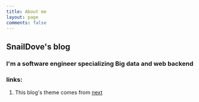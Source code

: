 ```yaml
---
title: About me
layout: page
comments: false
---
```


## SnailDove's blog 

### I'm a software engineer specializing Big data and web backend


### links:

1.  This blog's theme  comes from [next](https://github.com/iissnan/hexo-theme-next)
